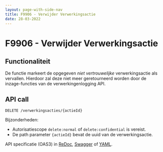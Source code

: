 ```yaml
---
layout: page-with-side-nav
title: F9906 - Verwijder Verwerkingsactie
date: 28-03-2022
---
```


# F9906 - Verwijder Verwerkingsactie

## Functionaliteit

De functie markeert de opgegeven _niet vertrouwelijke_ verwerkingsactie als vervallen. Hierdoor zal deze niet meer geretourneerd worden door de inzage-functies van de verwerkingenlogging API.


## API call

`DELETE /verwerkingsacties/{actieId}`

Bijzonderheden:
* Autorisatiescope `delete:normal` of `delete:confidential` is vereist.
* De path parameter `{actieId}` bevat de uuid van de verwerkingsactie.

API specificatie (OAS3) in
  [ReDoc](http://redocly.github.io/redoc/?url=https://raw.githubusercontent.com/VNG-Realisatie/gemma-verwerkingenlogging/master/docs/api-write/oas-specification/logging-verwerkingen-api/openapi.yaml#operation/verwerkingsactie_delete),
  [Swagger](https://petstore.swagger.io/?url=https://raw.githubusercontent.com/VNG-Realisatie/gemma-verwerkingenlogging/master/docs/api-write/oas-specification/logging-verwerkingen-api/openapi.yaml#/REST%20calls/verwerkingsactie_delete) of
  [YAML](https://raw.githubusercontent.com/VNG-Realisatie/gemma-verwerkingenlogging/master/docs/api-write/oas-specification/logging-verwerkingen-api/openapi.yaml).
  
